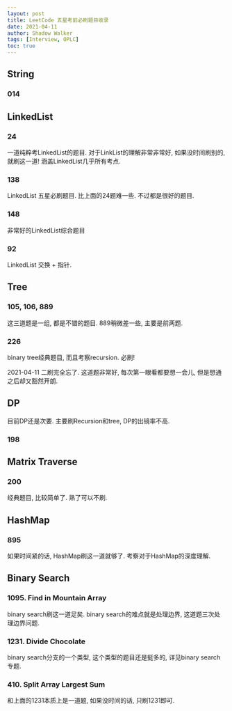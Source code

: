 ```yaml
---
layout: post
title: LeetCode 五星考前必刷题目收录
date: 2021-04-11
author: Shadow Walker
tags: [Interview, OPLC]
toc: true
---
```


## String

### 014


## LinkedList

### 24

一道纯粹考LinkedList的题目.  对于LinkList的理解非常非常好, 如果没时间刷别的, 就刷这一道! 涵盖LinkedList几乎所有考点.

### 138

LinkedList 五星必刷题目. 比上面的24题难一些. 不过都是很好的题目. 

### 148

非常好的LinkedList综合题目

### 92

LinkedList 交换 + 指针. 

## Tree

### 105, 106, 889

这三道题是一组, 都是不错的题目. 889稍微差一些, 主要是前两题. 



### 226

binary tree经典题目, 而且考察recursion. 必刷!

2021-04-11 二刷完全忘了. 这道题非常好, 每次第一眼看都要想一会儿, 但是想通之后却又豁然开朗. 


## DP

目前DP还是次要. 主要刷Recursion和tree, DP的出镜率不高. 


### 198

## Matrix Traverse

### 200

经典题目, 比较简单了. 熟了可以不刷. 

## HashMap

### 895

如果时间紧的话, HashMap刷这一道就够了. 考察对于HashMap的深度理解.  

## Binary Search

### 1095. Find in Mountain Array

binary search刷这一道足矣.  binary search的难点就是处理边界, 这道题三次处理边界问题. 

### 1231. Divide Chocolate

binary search分支的一个类型, 这个类型的题目还是挺多的, 详见binary search专题. 

### 410. Split Array Largest Sum

和上面的1231本质上是一道题, 如果没时间的话, 只刷1231即可. 